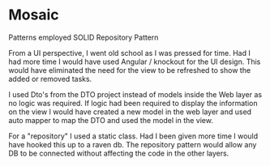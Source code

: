 # Mosaic

Patterns employed
SOLID
Repository Pattern

From a UI perspective, I went old school as I was pressed for time.
Had I had more time I would have used Angular / knockout for the UI design.
This would have eliminated the need for the view to be refreshed to show the added or removed tasks.

I used Dto's from the DTO project instead of models inside the Web layer as no logic was required.
If logic had been required to display the information on the view I would have created a new model in the web layer and used auto mapper to map the DTO and used the model in the view.

For a "repository" I used a static class.
Had I been given more time I would have hooked this up to a raven db.
The repository pattern would allow any DB to be connected without affecting the code in the other layers.
